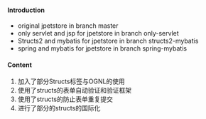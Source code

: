 #### Introduction
- original jpetstore in branch master
- only servlet and jsp for jpetstore in branch only-servlet
- Structs2 and mybatis for jpetstore in branch structs2-mybatis
- spring and mybatis for jpetstore in branch spring-mybatis

#### Content
1. 加入了部分Structs标签与OGNL的使用
2. 使用了structs的表单自动验证和验证框架
3. 使用了structs的防止表单重复提交
4. 进行了部分的structs的国际化

